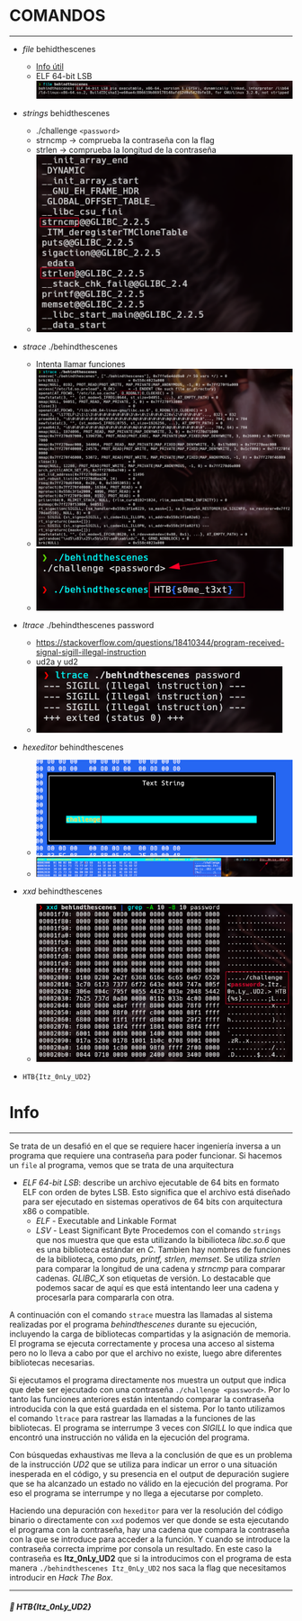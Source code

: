 # COMANDOS
---------------
- *file* behidthescenes
	- [Info útil](https://serverfault.com/questions/730922/how-can-i-get-information-about-a-binary-file-that-wont-execute)
	- ELF 64-bit LSB
	  <img src="ANEXOS/Behind The Scenes/2024-02-14  12-32-25.png">
- *strings* behidthescenes
	- ./challenge `<password>`
	- strncmp -> comprueba la contraseña con la flag
	- strlen -> comprueba la longitud de la contraseña
	- <img src="ANEXOS/Behind The Scenes/2024-02-14  12-37-43.png">
- *strace* ./behindthescenes
	- Intenta llamar funciones
 	- <img src="ANEXOS/Behind The Scenes/2024-02-14  12-40-05.png">
	- <img src="ANEXOS/Behind The Scenes/2024-02-14  12-43-25.png">
- *ltrace* ./behindthescenes password
	- https://stackoverflow.com/questions/18410344/program-received-signal-sigill-illegal-instruction
	- ud2a y ud2  
	- <img src="ANEXOS/Behind The Scenes/2024-02-14  12-40-54.png">
- *hexeditor* behindthescenes
	- <img src="ANEXOS/Behind The Scenes/2024-02-14  12-55-20.png">
	- <img src="ANEXOS/Behind The Scenes/2024-02-14  13-01-13.png">
- *xxd* behindthescenes
	- <img src="ANEXOS/Behind The Scenes/2024-02-14  13-35-46.png">

- `HTB{Itz_0nLy_UD2}`


# Info
-----------
Se trata de un desafió en el que se requiere hacer ingeniería inversa a un programa que requiere una contraseña para poder funcionar. Si hacemos un `file` al programa, vemos que se trata de una arquitectura 
- *ELF 64-bit LSB*: describe un archivo ejecutable de 64 bits en formato ELF con orden de bytes LSB. Esto significa que el archivo está diseñado para ser ejecutado en sistemas operativos de 64 bits con arquitectura x86 o compatible. 
	- *ELF* - Executable and Linkable Format 
	- *LSV* - Least Significant Byte
Procedemos con el comando `strings` que nos muestra que que esta utilizando la bibilioteca *libc.so.6* que es una biblioteca estándar en *C*. Tambien hay nombres de funciones de la biblioteca, como *puts, printf, strlen, memset*. Se utiliza *strlen* para comparar la longitud de una cadena y *strncmp* para comparar cadenas. *GLIBC_X* son etiquetas de versión. Lo destacable que podemos sacar de aquí es que está intentando leer una cadena y procesarla para compararla con otra. 

A continuación con el comando `strace` muestra las llamadas al sistema realizadas por el programa *behindthescenes* durante su ejecución, incluyendo la carga de bibliotecas compartidas y la asignación de memoria. El programa se ejecuta correctamente y procesa una acceso al sistema pero no lo lleva a cabo por que el archivo no existe, luego abre diferentes bibliotecas necesarias.

Si ejecutamos el programa directamente nos muestra un output que indica que debe ser ejecutado con una contraseña `./challenge <password>`. Por lo tanto las funciones anteriores están intentando comparar la contraseña introducida con la que está guardada en el sistema. Por lo tanto utilizamos el comando `ltrace` para rastrear las llamadas a la funciones de las bibliotecas. El programa se interrumpe 3 veces con *SIGILL* lo que indica que encontró una instrucción no válida en la ejecución del programa.
 
Con búsquedas exhaustivas me lleva a la conclusión de que es un problema de la instrucción *UD2* que se utiliza para indicar un error o una situación inesperada en el código, y su presencia en el output de depuración sugiere que se ha alcanzado un estado no válido en la ejecución del programa. Por eso el programa se interrumpe y no llega a ejecutarse por completo.

Haciendo una depuración con `hexeditor` para ver la resolución del código binario o directamente con `xxd` podemos ver que donde se esta ejecutando el programa con la contraseña, hay una cadena que compara la contraseña con la que se introduce para acceder a la función. Y cuando se introduce la contraseña correcta imprime por consola un resultado. En este caso la contraseña es **Itz_0nLy_UD2** que si la introducimos con el programa de esta manera `./behindthescenes Itz_0nLy_UD2` nos saca la flag que necesitamos introducir en *Hack The Box*.

---------
##### 🚩 HTB{Itz_0nLy_UD2}
